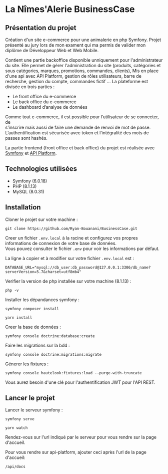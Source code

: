 # La Nîmes'Alerie BusinessCase
## Présentation du projet

Création d'un site e-commerce pour une animalerie en php Symfony. Projet présenté au jury lors de mon exament qui ma permis de valider mon diplôme de Développeur Web et Web Mobile.

Contient une partie backoffice disponible unniquement pour l'administrateur du site. Elle permet de gérer l'administration du site (produits, catégories et sous catégories, marques, promotions, commandes, clients), Mis en place d'une api avec API Platform, gestion de rôles utilisateurs, barre de recherche, gestion du compte, commandes fictif ...
La plateforme est divisée en trois parties :  
* Le front office du e-commerce
* Le back office du e-commerce
* Le dashboard d’analyse de données

Comme tout e-commerce, il est possible pour l’utilisateur de se connecter, de  
s’inscrire mais aussi de faire une demande de renvoi de mot de passe.  
L’authentification est sécurisée avec token et l’intégralité des mots de passes sont hashés.  

La partie frontend (front office et back office) du projet est réalisée avec  
[Symfony](https://symfony.com/) et [API Platform](https://api-platform.com/).  

## Technologies utilisées

* Symfony (6.0.18)
* PHP (8.1.13)
* MySQL (8.0.31)

## Installation

Cloner le projet sur votre machine :  

```git clone https://github.com/Ryan-Bouanani/BusinessCase.git```

Creer un fichier `.env.local` à la racine et configurez vos propres informations de connexion de votre base de données.  
Vous pouvez consulter le fichier `.env` pour voir les informations par défaut.  

La ligne à copier et à modifier sur votre fichier `.env.local` est :  

```DATABASE_URL="mysql://db_user:db_password@127.0.0.1:3306/db_name?serverVersion=5.7&charset=utf8mb4"```

Verifier la version de php installée sur votre machine (8.1.13) :

```php -v```

Installer les dépandances symfony  :  

```symfony composer install```

```yarn install```


Creer la base de données :  

```symfony console doctrine:database:create```

Faire les migrations sur la bdd :  

```symfony console doctrine:migrations:migrate```

Génerer les fixtures :  

```symfony console hautelook:fixtures:load --purge-with-truncate```  

Vous aurez besoin d'une clé pour l'authentification JWT pour l'API REST.


## Lancer le projet

Lancer le serveur symfony :  

```symfony serve```

```yarn watch```


Rendez-vous sur l'url indiqué par le serveur pour vous rendre sur la page d'accueil.  

Pour vous rendre sur api-platform, ajouter ceci après l'url de la page d'accueil:  

```/api/docs```
